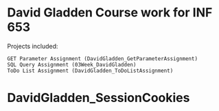 # David Gladden Course work for INF 653
Projects included:

	GET Parameter Assignment (DavidGladden_GetParameterAssignment)
	SQL Query Assignment (03Week_DavidGladden)
	ToDo List Assignment (DavidGladden_ToDoListAssignment)
# DavidGladden_SessionCookies

